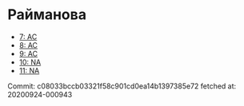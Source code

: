 # Райманова
- [7: AC](7.md)
- [8: AC](8.md)
- [9: AC](9.md)
- [10: NA](10.md)
- [11: NA](11.md)

Commit: c08033bccb03321f58c901cd0ea14b1397385e72
 fetched at: 20200924-000943
